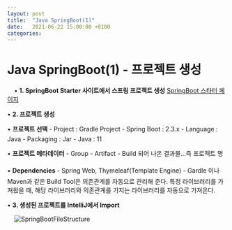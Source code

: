 ```yaml
---
layout: post
title:  "Java SpringBoot(1)"
date:   2021-06-22 15:00:00 +0100
categories:
---
```


# Java SpringBoot(1) - 프로젝트 생성
&nbsp;
&nbsp;
• **1. SpringBoot Starter 사이트에서 스프링 프로젝트 생성**
[SpringBoot 스타터 페이지](https://start.spring.io/)

• **2. 프로젝트 생성**

• **프로젝트 선택**
    - Project : Gradle Project
    - Spring Boot : 2.3.x
    - Language : Java
    - Packaging : Jar
    - Java : 11

• **프로젝트 메타데이터**
    - Group
    - Artifact - Build 되어 나온 결과물...즉 프로젝트 명

• **Dependencies**
    - Spring Web, Thymeleaf(Template Engine)
    - Gardle 이나 Maven과 같은 Build Tool은 의존관계를 자동으로 관리해 준다. 특정 라이브러리를 가져왔을 때, 해당 라이브러리와 의존관계를 가지는 라이브러리를 자동으로 가져온다.

• **3. 생성된 프로젝트를 IntelliJ에서 Import**

&nbsp;
&nbsp;
![SpringBootFileStructure](../../../../assets/images/SpringBoot_Structure.png)